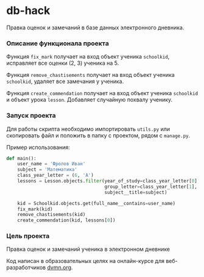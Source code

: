 # db-hack

Правка оценок и замечаний в базе данных электронного дневника.

### Описание функционала проекта
Функция `fix_mark` получает на вход объект ученика `schoolkid`, исправляет все оценки (2, 3) ученика на 5.

Функция `remove_chastisements` получает на вход объект ученика `schoolkid`, удаляет все замечания у ученика.

Функция `create_commendation`  получает на вход объект ученика `schoolkid` и объект урока `lesson`. Добавляет случайную похвалу ученику.


### Запуск проекта
Для работы скрипта необходимо импортировать `utils.py` или скопировать файл и положить в папку с проектом, рядом с `manage.py`.

Пример использования:

```python
def main():
    user_name = 'Фролов Иван'
    subject = 'Математика'
    class_year_letter = (6, 'А')
    lessons = Lesson.objects.filter(year_of_study=class_year_letter[0],
                                    group_letter=class_year_letter[1],
                                    subject__title=subject)

    kid = Schoolkid.objects.get(full_name__contains=user_name)
    fix_mark(kid)
    remove_chastisements(kid)
    create_commendation(kid, lessons[0])
```

### Цель проекта

Правка оценок и замечаний ученика в электронном дневнике

Код написан в образовательных целях на онлайн-курсе для веб-разработчиков [dvmn.org](https://dvmn.org/).